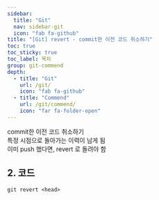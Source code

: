 ```yaml
---
sidebar:
  title: "Git"
  nav: sidebar-git
  icon: "fab fa-github"
title: "[Git] revert - commit한 이전 코드 취소하기"
toc: true
toc_sticky: true
toc_label: 목차
group: git-commend
depth: 
  - title: "Git"
    url: /git/
    icon: "fab fa-github"
  - title: "Commend"
    url: /git/commend/
    icon: "far fa-folder-open"
---
```

commit한 이전 코드 취소하기  
특정 시점으로 돌아가는 이력이 남게 됨  
이미 push 했다면, revert 로 돌려야 함

## 2. 코드
```
git revert <head> 
```
